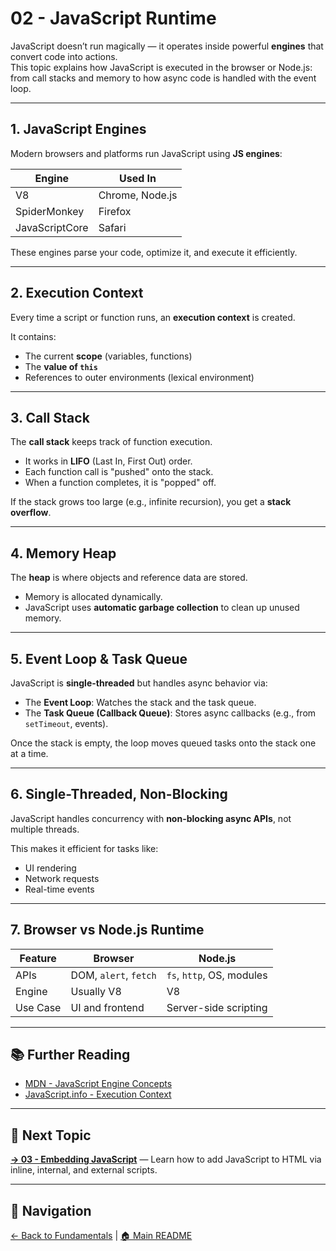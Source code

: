 # 02 - JavaScript Runtime

JavaScript doesn’t run magically — it operates inside powerful **engines** that convert code into actions.  
This topic explains how JavaScript is executed in the browser or Node.js: from call stacks and memory to how async code is handled with the event loop.

---

## 1. JavaScript Engines

Modern browsers and platforms run JavaScript using **JS engines**:

| Engine         | Used In         |
|----------------|-----------------|
| V8             | Chrome, Node.js |
| SpiderMonkey   | Firefox         |
| JavaScriptCore | Safari          |

These engines parse your code, optimize it, and execute it efficiently.

---

## 2. Execution Context

Every time a script or function runs, an **execution context** is created.

It contains:

- The current **scope** (variables, functions)
- The **value of `this`**
- References to outer environments (lexical environment)

---

## 3. Call Stack

The **call stack** keeps track of function execution.

- It works in **LIFO** (Last In, First Out) order.
- Each function call is "pushed" onto the stack.
- When a function completes, it is "popped" off.

If the stack grows too large (e.g., infinite recursion), you get a **stack overflow**.

---

## 4. Memory Heap

The **heap** is where objects and reference data are stored.

- Memory is allocated dynamically.
- JavaScript uses **automatic garbage collection** to clean up unused memory.

---

## 5. Event Loop & Task Queue

JavaScript is **single-threaded** but handles async behavior via:

- The **Event Loop**: Watches the stack and the task queue.
- The **Task Queue (Callback Queue)**: Stores async callbacks (e.g., from `setTimeout`, events).

Once the stack is empty, the loop moves queued tasks onto the stack one at a time.

---

## 6. Single-Threaded, Non-Blocking

JavaScript handles concurrency with **non-blocking async APIs**, not multiple threads.

This makes it efficient for tasks like:

- UI rendering
- Network requests
- Real-time events

---

## 7. Browser vs Node.js Runtime

| Feature        | Browser                    | Node.js                         |
|----------------|----------------------------|----------------------------------|
| APIs           | DOM, `alert`, `fetch`      | `fs`, `http`, OS, modules       |
| Engine         | Usually V8                 | V8                              |
| Use Case       | UI and frontend             | Server-side scripting           |

---

## 📚 Further Reading

- [MDN - JavaScript Engine Concepts](https://developer.mozilla.org/en-US/docs/Web/JavaScript)
- [JavaScript.info - Execution Context](https://javascript.info/execution-context)

---

## 🔗 Next Topic

**[→ 03 - Embedding JavaScript](../03-embedding-js/README.md)** — Learn how to add JavaScript to HTML via inline, internal, and external scripts.

---

## 🧭 Navigation

[← Back to Fundamentals](../README.md) | [🏠 Main README](../../README.md)
